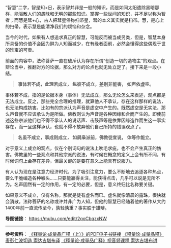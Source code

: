 “智慧”二字，智是知+日，表示智并非是一般的知识，而是如同太阳遣除黑暗那样，能驱散人们的愚昧和无明的那些知识。掌握一些世间的知识，并不足以称为智者；而慧是彗+心，古人把彗星俗称扫帚星，彗的本义其实就是扫帚。慧，是心上的扫帚，表示慧是能清净我们的烦恼和杂念。

当今的时代，如果有人想追求真正的智慧，可能反而被当成另类，但是，智慧本身所具备的价值不会因为鲜为人知而减少，在有缘者面前，必然会懂得这些偶现于世的珍宝的可贵。

前面的内容中，法称菩萨一直在破斥认为存在所谓“创造一切的造物主”的观点。在辩论当中，推翻对方的论据，那么对方的论点也就无处立足了。接下来是一段小结。
      
>**事体若不成，此理若成立，
        纵彼不成立，差别非能害，
        如声依虚空。**

事体若不成，指的是论据本身（事体）无法成立，那么无论怎么来表述，观点都是无法成立。反之，那些完全合理的推理，就算他人不承认，存在这样那样的说法，也无法构成妨害。比如有的宗派认为声音是虚空中产生的。既然虚空是无实法，那么声音就不应该承认为是所做。佛教则认为声音是各种因缘和合而产生的。即使前述这些宗派他们也不得不承认人的说话声、击鼓声等是依靠因缘造作而生这一事实存在，而一旦这样承认，也就不得不放弃他们自己所持的错误观点了。

>**名虽不成立，事成则成立，
        如鸱枭派前，佛教徒宣说，
        体等作能立。**

对于意义上成立的观点，仅在个别词句的说法上吹毛求疵，也不会产生真正的妨害。佛教里的一些观点和其他宗派的说法，有时候在概念的定义上会有所不同，有时候词句上会存在差异，但最关键的是要在意义上能具有说服力。

有人认为现在是注意力经济时代，为了吸引注意力，要么不断地去追逐各种热点，要么干脆编造各种噱头……只要能赢得关注，能获得点击，几乎可以说是无所不为。名声固然有一定的作用，有一定的必要，但是，意义终归比名称要关键。

如果意义不成立，仅有名称，那就是徒有虚名而已。虚名就像清晨的露珠，很快就会消散。法称菩萨的名称或许并非广为人知，但他的智慧已经随着他的著作从大约1400年前一直流传至今，孰轻孰重？事实胜于雄辩。

**导图链接**：
https://mubu.com/edit/2qoCbqzxNW

----
**参考资料**：
[《释量论·成量品广释（上）》的PDF电子书链接](http://www.zhibeifw.com/down/videozb/sllclp/clpgs1.pdf)
[《释量论·成量品释》麦彭仁波切造 索达吉堪布译](http://www.zhibeifw.com/down/doc/chengliangpin.pdf)
[《释量论·成量品广释》视音频课程 索达吉堪布讲](http://www.zhibeifw.com/cmsc/list.php?fid=224)
